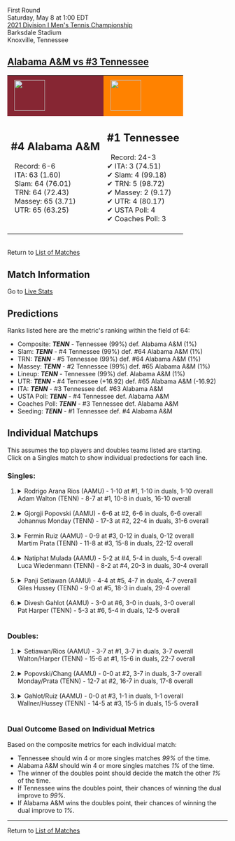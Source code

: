 First Round  
Saturday, May 8 at 1:00 EDT  
[2021 Division I Men's Tennis Championship](../index.md)  
Barksdale Stadium  
Knoxville, Tennessee  
## [Alabama A&M vs #3 Tennessee](https://www.ncaa.com/game/5833386)  

<table><tr style="background-color: #d9d9d9 !important"><td style="background-color: #862633 !important"><img src="https://www.ncaa.com/sites/default/files/images/logos/schools/a/alabama-am.70.png" width="70" height="70" style="padding: 8px;" /></td><td style="background-color: #FF8200 !important"><img src="https://www.ncaa.com/sites/default/files/images/logos/schools/t/tennessee.70.png" width="70" height="70" style="padding: 8px;" /></td></tr><tr>
<td>  

<h2>#4 Alabama A&M</h2>  
&nbsp; Record: 6-6<br>  
&nbsp; ITA: 63 (1.60)<br>  
&nbsp; Slam: 64 (76.01)<br>  
&nbsp; TRN: 64 (72.43)<br>  
&nbsp; Massey: 65 (3.71)<br>  
&nbsp; UTR: 65 (63.25)<br>  
<br>  

</td>
<td>  

<h2>#1 Tennessee</h2>  
&nbsp; Record: 24-3<br>  
&#10004; ITA: 3 (74.51)<br>  
&#10004; Slam: 4 (99.18)<br>  
&#10004; TRN: 5 (98.72)<br>  
&#10004; Massey: 2 (9.17)<br>  
&#10004; UTR: 4 (80.17)<br>  
&#10004; USTA Poll: 4<br>  
&#10004; Coaches Poll: 3<br>  
<br>  

</td>
</tr></table>  


<br>Return to [List of Matches](../index.md)  

## Match Information  
Go to [Live Stats](http://www.sidearmstats.com/utennessee/mten/)  

## Predictions  

Ranks listed here are the metric's ranking within the field of 64:  
- Composite: ***TENN*** - Tennessee (99%) def. Alabama A&M (1%)  
- Slam: ***TENN*** - #4 Tennessee (99%) def. #64 Alabama A&M (1%)  
- TRN: ***TENN*** - #5 Tennessee (99%) def. #64 Alabama A&M (1%)  
- Massey: ***TENN*** - #2 Tennessee (99%) def. #65 Alabama A&M (1%)  
- Lineup: ***TENN*** - Tennessee (99%) def. Alabama A&M (1%)  
- UTR: ***TENN*** - #4 Tennessee (+16.92) def. #65 Alabama A&M (-16.92)  
- ITA: ***TENN*** - #3 Tennessee def. #63 Alabama A&M  
- USTA Poll: ***TENN*** - #4 Tennessee def. Alabama A&M  
- Coaches Poll: ***TENN*** - #3 Tennessee def. Alabama A&M  
- Seeding: ***TENN*** - #1 Tennessee def. #4 Alabama A&M  

## Individual Matchups  
This assumes the top players and doubles teams listed are starting.  
Click on a Singles match to show individual predections for each line.  

### Singles:  

<ol>
<li><details>
<summary markdown="span">Rodrigo Arana Rios (AAMU) - 1-10 at #1, 1-10 in duals, 1-10 overall<br>Adam Walton (TENN) - 8-7 at #1, 10-8 in duals, 16-10 overall</summary>
<h4>Predictions</h4><ul>
<li>Composite: <b><i>TENN</i></b> - Walton (99%) def. Rios (1%)</li>  
<li>Slam: <b><i>TENN</i></b> - Walton (99%) def. Rios (1%)</li>  
<li>TRN: <b><i>TENN</i></b> - Walton (99%) def. Rios (1%)</li>  
<li>Massey: <b><i>TENN</i></b> - Walton (99%) def. Rios (1%)</li>  
<li>UTR: <b><i>TENN</i></b> - Walton (99%) def. Rios (1%)</li>  
<li>ITA: <b><i>TENN</i></b> - Walton (42.60) def. Rios (0.00)</li>  
</ul>
</details>&nbsp;</li>
<li><details>
<summary markdown="span">Gjorgji Popovski (AAMU) - 6-6 at #2, 6-6 in duals, 6-6 overall<br>Johannus Monday (TENN) - 17-3 at #2, 22-4 in duals, 31-6 overall</summary>
<h4>Predictions</h4><ul>
<li>Composite: <b><i>TENN</i></b> - Monday (99%) def. Popovski (1%)</li>  
<li>Slam: <b><i>TENN</i></b> - Monday (99%) def. Popovski (1%)</li>  
<li>TRN: <b><i>TENN</i></b> - Monday (99%) def. Popovski (1%)</li>  
<li>Massey: <b><i>TENN</i></b> - Monday (99%) def. Popovski (1%)</li>  
<li>UTR: <b><i>TENN</i></b> - Monday (99%) def. Popovski (1%)</li>  
<li>ITA: <b><i>TENN</i></b> - Monday (43.71) def. Popovski (1.64)</li>  
</ul>
</details>&nbsp;</li>
<li><details>
<summary markdown="span">Fermin Ruiz (AAMU) - 0-9 at #3, 0-12 in duals, 0-12 overall<br>Martim Prata (TENN) - 11-8 at #3, 15-8 in duals, 22-12 overall</summary>
<h4>Predictions</h4><ul>
<li>Composite: <b><i>TENN</i></b> - Prata (74%) def. Ruiz (26%)</li>  
<li>Slam: <b><i>TENN</i></b> - Prata (99%) def. Ruiz (1%)</li>  
<li>TRN: <b><i>TENN</i></b> - Prata (99%) def. Ruiz (1%)</li>  
<li>Massey: <b><i>AAMU</i></b> - Ruiz (99%) def. Prata (1%)</li>  
<li>UTR: <b><i>TENN</i></b> - Prata (99%) def. Ruiz (1%)</li>  
<li>ITA: <b><i>TENN</i></b> - Prata (18.77) def. Ruiz (0.00)</li>  
</ul>
</details>&nbsp;</li>
<li><details>
<summary markdown="span">Natiphat Mulada (AAMU) - 5-2 at #4, 5-4 in duals, 5-4 overall<br>Luca Wiedenmann (TENN) - 8-2 at #4, 20-3 in duals, 30-4 overall</summary>
<h4>Predictions</h4><ul>
<li>Composite: <b><i>TENN</i></b> - Wiedenmann (99%) def. Mulada (1%)</li>  
<li>Slam: <b><i>TENN</i></b> - Wiedenmann (99%) def. Mulada (1%)</li>  
<li>TRN: <b><i>TENN</i></b> - Wiedenmann (99%) def. Mulada (1%)</li>  
<li>Massey: <b><i>TENN</i></b> - Wiedenmann (99%) def. Mulada (1%)</li>  
<li>UTR: <b><i>TENN</i></b> - Wiedenmann (99%) def. Mulada (1%)</li>  
<li>ITA: <b><i>TENN</i></b> - Wiedenmann (4.02) def. Mulada (1.65)</li>  
</ul>
</details>&nbsp;</li>
<li><details>
<summary markdown="span">Panji Setiawan (AAMU) - 4-4 at #5, 4-7 in duals, 4-7 overall<br>Giles Hussey (TENN) - 9-0 at #5, 18-3 in duals, 29-4 overall</summary>
<h4>Predictions</h4><ul>
<li>Composite: <b><i>TENN</i></b> - Hussey (99%) def. Setiawan (1%)</li>  
<li>Slam: <b><i>TENN</i></b> - Hussey (99%) def. Setiawan (1%)</li>  
<li>TRN: <b><i>TENN</i></b> - Hussey (99%) def. Setiawan (1%)</li>  
<li>Massey: <b><i>TENN</i></b> - Hussey (99%) def. Setiawan (1%)</li>  
<li>UTR: <b><i>TENN</i></b> - Hussey (99%) def. Setiawan (1%)</li>  
<li>ITA: <b><i>TENN</i></b> - Hussey (7.54) def. Setiawan (1.79)</li>  
</ul>
</details>&nbsp;</li>
<li><details>
<summary markdown="span">Divesh Gahlot (AAMU) - 3-0 at #6, 3-0 in duals, 3-0 overall<br>Pat Harper (TENN) - 5-3 at #6, 5-4 in duals, 12-5 overall</summary>
<h4>Predictions</h4><ul>
<li>Composite: <b><i>TENN</i></b> - Harper (74%) def. Gahlot (26%)</li>  
<li>Slam: <b><i>TENN</i></b> - Harper (99%) def. Gahlot (1%)</li>  
<li>TRN: <b><i>TENN</i></b> - Harper (99%) def. Gahlot (1%)</li>  
<li>Massey: <b><i>AAMU</i></b> - Gahlot (99%) def. Harper (1%)</li>  
<li>UTR: <b><i>TENN</i></b> - Harper (99%) def. Gahlot (1%)</li>  
<li>ITA: <b><i>TENN</i></b> - Harper (5.43) def. Gahlot (1.77)</li>  
</ul>
</details>&nbsp;</li>
</ol>

### Doubles:  

<ol>
<li><details>
<summary markdown="span">Setiawan/Rios (AAMU) - 3-7 at #1, 3-7 in duals, 3-7 overall<br>Walton/Harper (TENN) - 15-6 at #1, 15-6 in duals, 22-7 overall</summary>
<br>Sorry, we don't have any metrics for this match
</details>&nbsp;</li>
<li><details>
<summary markdown="span">Popovski/Chang (AAMU) - 0-0 at #2, 3-7 in duals, 3-7 overall<br>Monday/Prata (TENN) - 12-7 at #2, 16-7 in duals, 17-8 overall</summary>
<br>Sorry, we don't have any metrics for this match
</details>&nbsp;</li>
<li><details>
<summary markdown="span">Gahlot/Ruiz (AAMU) - 0-0 at #3, 1-1 in duals, 1-1 overall<br>Wallner/Hussey (TENN) - 14-5 at #3, 15-5 in duals, 15-5 overall</summary>
<br>Sorry, we don't have any metrics for this match
</details>&nbsp;</li>
</ol>

### Dual Outcome Based on Individual Metrics  
  
Based on the composite metrics for each individual match:  
- Tennessee should win 4 or more singles matches *99%* of the time.  
- Alabama A&M should win 4 or more singles matches *1%* of the time.  
- The winner of the doubles point should decide the match the other *1%* of the time.  
- If Tennessee wins the doubles point, their chances of winning the dual improve to *99%*.  
- If Alabama A&M wins the doubles point, their chances of winning the dual improve to *1%*.  
  
------

Return to [List of Matches](../index.md)  
